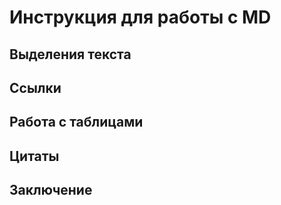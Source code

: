 # Инструкция для работы с MD

## Выделения текста

## Ссылки

## Работа с таблицами

## Цитаты

## Заключение 